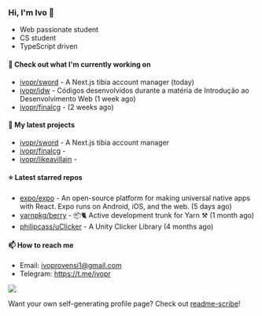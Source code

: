 ### Hi, I'm Ivo 👋

* Web passionate student
* CS student
* TypeScript driven

#### 👷 Check out what I'm currently working on

- [ivopr/sword](https://github.com/ivopr/sword) - A Next.js tibia account manager (today)
- [ivopr/idw](https://github.com/ivopr/idw) - Códigos desenvolvidos durante a matéria de Introdução ao Desenvolvimento Web (1 week ago)
- [ivopr/finalcg](https://github.com/ivopr/finalcg) -  (2 weeks ago)

#### 🌱 My latest projects

- [ivopr/sword](https://github.com/ivopr/sword) - A Next.js tibia account manager
- [ivopr/finalcg](https://github.com/ivopr/finalcg) - 
- [ivopr/likeavillain](https://github.com/ivopr/likeavillain) - 

#### ⭐️ Latest starred repos

- [expo/expo](https://github.com/expo/expo) - An open-source platform for making universal native apps with React. Expo runs on Android, iOS, and the web. (5 days ago)
- [yarnpkg/berry](https://github.com/yarnpkg/berry) - 📦🐈 Active development trunk for Yarn ⚒ (1 month ago)
- [philipcass/uClicker](https://github.com/philipcass/uClicker) - A Unity Clicker Library (4 months ago)

#### 📫 How to reach me

- Email: [ivoprovensi1@gmail.com](mailto://ivoprovensi1@gmail.com)
- Telegram: https://t.me/ivopr

![](https://github-readme-stats.vercel.app/api/top-langs/?username=ivopr&layout=compact&theme=react)

Want your own self-generating profile page? Check out [readme-scribe](https://github.com/muesli/readme-scribe)!
